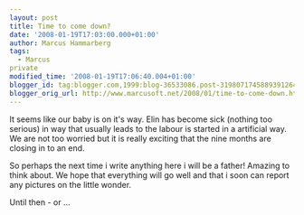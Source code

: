 ```yaml
---
layout: post
title: Time to come down?
date: '2008-01-19T17:03:00.000+01:00'
author: Marcus Hammarberg
tags:
  - Marcus
private
modified_time: '2008-01-19T17:06:40.004+01:00'
blogger_id: tag:blogger.com,1999:blog-36533086.post-3198071745889391264
blogger_orig_url: http://www.marcusoft.net/2008/01/time-to-come-down.html
---
```


It seems
like our baby is on it's way. Elin has become sick (nothing too serious)
in way that usually leads to the labour is started in a artificial way.
We are not too worried but it is really exciting that the nine months
are closing in to an end.

So perhaps the next time i write anything here i will be a father!
Amazing to think about. We hope that everything will go well and that i
soon can report any pictures on the little wonder.

Until then - or ...
